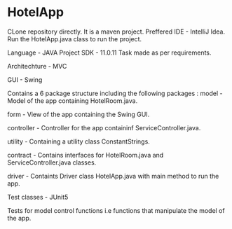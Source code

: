 # HotelApp
CLone repository directly. It is a maven project. Preffered IDE - IntelliJ Idea. Run the HotelApp.java class to run the project.

Language - JAVA Project SDK - 11.0.11 Task made as per requirements.

Architechture - MVC 

GUI - Swing

Contains a 6 package structure including the following packages : 
model - Model of the app containing HotelRoom.java.

form - View of the app containing the Swing GUI.

controller - Controller for the app containinf ServiceController.java.

utility - Containing a utility class ConstantStrings.

contract - Contains interfaces for HotelRoom.java and ServiceController.java classes.

driver - Containts Driver class HotelApp.java with main method to run the app.


Test classes - JUnit5

Tests for model control functions i.e functions that manipulate the model of the app.
